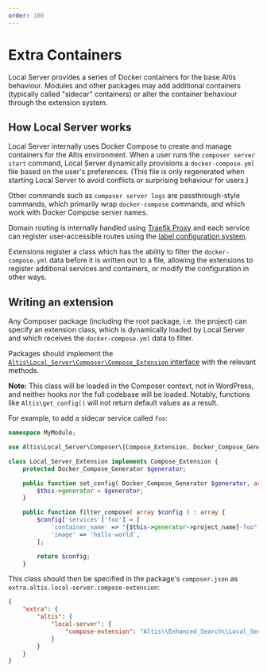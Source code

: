 ```yaml
---
order: 100
---
```

# Extra Containers

Local Server provides a series of Docker containers for the base Altis behaviour. Modules and other packages may add additional
containers (typically called "sidecar" containers) or alter the container behaviour through the extension system.


## How Local Server works

Local Server internally uses Docker Compose to create and manage containers for the Altis environment. When a user runs the
`composer server start` command, Local Server dynamically provisions a `docker-compose.yml` file based on the user's preferences.
(This file is only regenerated when starting Local Server to avoid conflicts or surprising behaviour for users.)

Other commands such as `composer server logs` are passthrough-style commands, which primarily wrap `docker-compose` commands, and
which work with Docker Compose server names.

Domain routing is internally handled using [Traefik Proxy](https://doc.traefik.io/traefik/) and each service can register
user-accessible routes using the [label configuration system](https://doc.traefik.io/traefik/providers/docker/).

Extensions register a class which has the ability to filter the `docker-compose.yml` data before it is written out to a file,
allowing the extensions to register additional services and containers, or modify the configuration in other ways.


## Writing an extension

Any Composer package (including the root package, i.e. the project) can specify an extension class, which is dynamically loaded by
Local Server and which receives the `docker-compose.yml` data to filter.

Packages should implement the [`Altis\Local_Server\Composer\Compose_Extension`
interface](https://github.com/humanmade/altis-local-server/blob/master/inc/composer/class-compose-extension.php) with the relevant
methods.

**Note:** This class will be loaded in the Composer context, not in WordPress, and neither hooks nor the full codebase will be
loaded. Notably, functions like `Altis\get_config()` will not return default values as a result.

For example, to add a sidecar service called `foo`:

```php
namespace MyModule;

use Altis\Local_Server\Composer\{Compose_Extension, Docker_Compose_Generator};

class Local_Server_Extension implements Compose_Extension {
	protected Docker_Compose_Generator $generator;

	public function set_config( Docker_Compose_Generator $generator, array $args ) : void {
		$this->generator = $generator;
	}

	public function filter_compose( array $config ) : array {
		$config['services']'foo'] = [
			'container_name' => "{$this->generator->project_name}-foo",
			'image' => 'hello-world',
		];

		return $config;
	}
```

This class should then be specified in the package's `composer.json` as `extra.altis.local-server.compose-extension`:

```json
{
	"extra": {
		"altis": {
			"local-server": {
				"compose-extension": "Altis\\Enhanced_Search\\Local_Server_Extension"
			}
		}
	}
}
```
